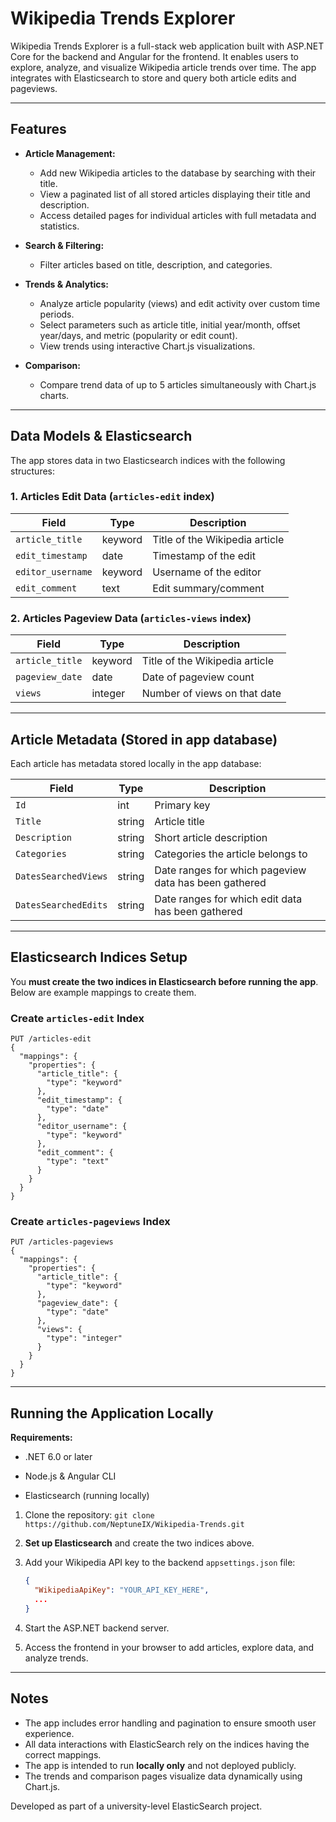 # Wikipedia Trends Explorer

Wikipedia Trends Explorer is a full-stack web application built with ASP.NET Core for the backend and Angular for the frontend. It enables users to explore, analyze, and visualize Wikipedia article trends over time. The app integrates with Elasticsearch to store and query both article edits and pageviews.

---

## Features

- **Article Management:**  
  - Add new Wikipedia articles to the database by searching with their title.  
  - View a paginated list of all stored articles displaying their title and description.  
  - Access detailed pages for individual articles with full metadata and statistics.

- **Search & Filtering:**  
  - Filter articles based on title, description, and categories.

- **Trends & Analytics:**  
  - Analyze article popularity (views) and edit activity over custom time periods.  
  - Select parameters such as article title, initial year/month, offset year/days, and metric (popularity or edit count).  
  - View trends using interactive Chart.js visualizations.

- **Comparison:**  
  - Compare trend data of up to 5 articles simultaneously with Chart.js charts.

---

## Data Models & Elasticsearch

The app stores data in two Elasticsearch indices with the following structures:

### 1. Articles Edit Data (`articles-edit` index)

| Field             | Type    | Description                     |
|-------------------|---------|--------------------------------|
| `article_title`   | keyword | Title of the Wikipedia article  |
| `edit_timestamp`  | date    | Timestamp of the edit           |
| `editor_username` | keyword | Username of the editor          |
| `edit_comment`    | text    | Edit summary/comment            |

### 2. Articles Pageview Data (`articles-views` index)

| Field           | Type    | Description                     |
|-----------------|---------|--------------------------------|
| `article_title` | keyword | Title of the Wikipedia article |
| `pageview_date` | date    | Date of pageview count          |
| `views`         | integer | Number of views on that date    |

---

## Article Metadata (Stored in app database)

Each article has metadata stored locally in the app database:

| Field               | Type   | Description                                                  |
|---------------------|--------|--------------------------------------------------------------|
| `Id`                | int    | Primary key                                                  |
| `Title`             | string | Article title                                               |
| `Description`       | string | Short article description                                   |
| `Categories`        | string | Categories the article belongs to                           |
| `DatesSearchedViews`| string | Date ranges for which pageview data has been gathered       |
| `DatesSearchedEdits`| string | Date ranges for which edit data has been gathered           |

---

## Elasticsearch Indices Setup

You **must create the two indices in Elasticsearch before running the app**. Below are example mappings to create them.

### Create `articles-edit` Index

    PUT /articles-edit
    {
      "mappings": {
        "properties": {
          "article_title": {
            "type": "keyword"
          },
          "edit_timestamp": {
            "type": "date"
          },
          "editor_username": {
            "type": "keyword"
          },
          "edit_comment": {
            "type": "text"
          }
        }
      }
    }

### Create `articles-pageviews` Index

    PUT /articles-pageviews
    {
      "mappings": {
        "properties": {
          "article_title": {
            "type": "keyword"
          },
          "pageview_date": {
            "type": "date"
          },
          "views": {
            "type": "integer"
          }
        }
      }
    }

---

## Running the Application Locally

**Requirements:**

- .NET 6.0 or later

- Node.js & Angular CLI

- Elasticsearch (running locally)

1. Clone the repository:
    ```git clone https://github.com/NeptuneIX/Wikipedia-Trends.git```
1. **Set up Elasticsearch** and create the two indices above.  
2. Add your Wikipedia API key to the backend `appsettings.json` file:

    ```json
    {
      "WikipediaApiKey": "YOUR_API_KEY_HERE",
      ...
    }
    ```

3. Start the ASP.NET backend server.  
5. Access the frontend in your browser to add articles, explore data, and analyze trends.

---

## Notes

- The app includes error handling and pagination to ensure smooth user experience.  
- All data interactions with ElasticSearch rely on the indices having the correct mappings.  
- The app is intended to run **locally only** and not deployed publicly.  
- The trends and comparison pages visualize data dynamically using Chart.js.

Developed as part of a university-level ElasticSearch project.


